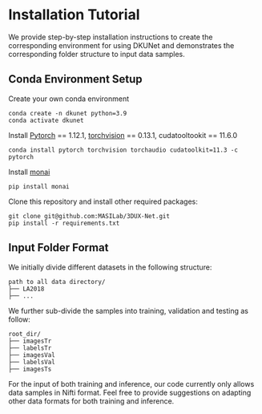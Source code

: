 # Installation Tutorial

We provide step-by-step installation instructions to create the corresponding environment for using DKUNet and demonstrates the corresponding folder structure to input data samples.


## Conda Environment Setup
Create your own conda environment 
```
conda create -n dkunet python=3.9
conda activate dkunet
```

Install [Pytorch](https://pytorch.org/) == 1.12.1, [torchvision](https://pytorch.org/vision/stable/index.html) == 0.13.1, cudatooltookit == 11.6.0 
```
conda install pytorch torchvision torchaudio cudatoolkit=11.3 -c pytorch
```
Install [monai](https://github.com/Project-MONAI/MONAI)
```
pip install monai
```
Clone this repository and install other required packages:
```
git clone git@github.com:MASILab/3DUX-Net.git
pip install -r requirements.txt
```

## Input Folder Format
We initially divide different datasets in the following structure:

    path to all data directory/
    ├── LA2018
    ├── ...

We further sub-divide the samples into training, validation and testing as follow:

    root_dir/
    ├── imagesTr
    ├── labelsTr
    ├── imagesVal
    ├── labelsVal
    ├── imagesTs
For the input of both training and inference, our code currently only allows data samples in Nifti format. Feel free to provide suggestions on adapting other data formats for both training and inference.
